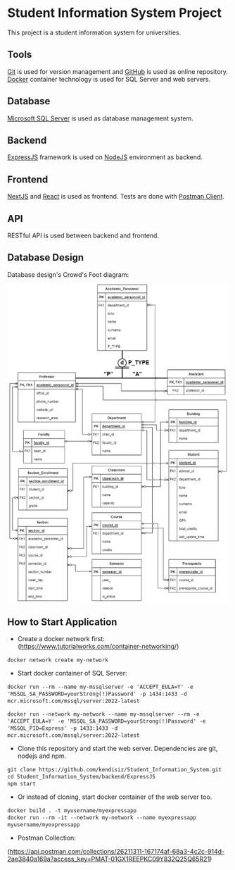 # Student Information System Project

This project is a student information system for universities.

## Tools

[Git](https://git-scm.com/) is used for version management and [GitHub](https://github.com/) is used as online repository. [Docker](https://www.docker.com/) container technology is used for SQL Server and web servers.

## Database

[Microsoft SQL Server](https://www.microsoft.com/en-us/sql-server/) is used as database management system.

## Backend

[ExpressJS](https://expressjs.com/) framework is used on [NodeJS](https://nodejs.org/en) environment as backend.

## Frontend

[NextJS](https://nextjs.org/) and [React](https://react.dev/) is used as frontend. Tests are done with [Postman Client](https://www.postman.com/).

## API

RESTful API is used between backend and frontend.

## Database Design

Database design's Crowd's Foot diagram:

![Crowds Foot Diagram](./CrowsFoot.drawio.png)

## How to Start Application

- Create a docker network first: (https://www.tutorialworks.com/container-networking/)

```
docker network create my-network
```

- Start docker container of SQL Server:

```
docker run --rm --name my-mssqlserver -e 'ACCEPT_EULA=Y' -e 'MSSQL_SA_PASSWORD=yourStrong(!)Password' -p 1434:1433 -d mcr.microsoft.com/mssql/server:2022-latest
```

```
docker run --network my-network --name my-mssqlserver --rm -e 'ACCEPT_EULA=Y' -e 'MSSQL_SA_PASSWORD=yourStrong(!)Password' -e 'MSSQL_PID=Express' -p 1433:1433 -d mcr.microsoft.com/mssql/server:2022-latest
```

- Clone this repository and start the web server. Dependencies are git, nodejs and npm.

```
git clone https://github.com/kendisiz/Student_Information_System.git
cd Student_Information_System/backend/ExpressJS
npm start
```

- Or instead of cloning, start docker container of the web server too.

```
docker build . -t myusername/myexpressapp
docker run --rm -it --network my-network --name myexpressapp myusername/myexpressapp
```

- Postman Collection:

(https://api.postman.com/collections/26211311-167174af-68a3-4c2c-914d-2ae3840a169a?access_key=PMAT-01GX1REEPKC09Y832Q25Q65R21)
